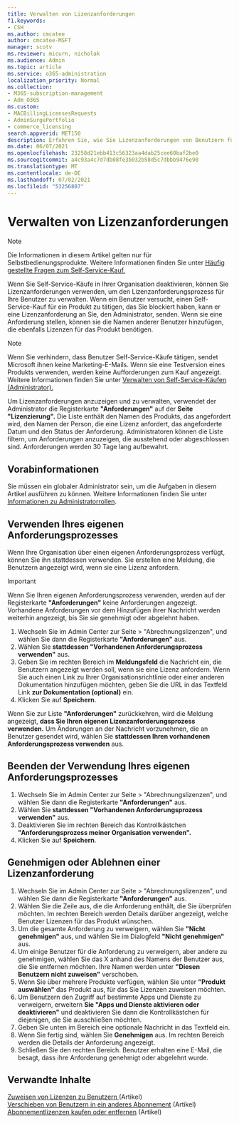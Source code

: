 ```yaml
---
title: Verwalten von Lizenzanforderungen
f1.keywords:
- CSH
ms.author: cmcatee
author: cmcatee-MSFT
manager: scotv
ms.reviewer: micurn, nicholak
ms.audience: Admin
ms.topic: article
ms.service: o365-administration
localization_priority: Normal
ms.collection:
- M365-subscription-management
- Adm_O365
ms.custom:
- MACBillingLicensesRequests
- AdminSurgePortfolio
- commerce_licensing
search.appverid: MET150
description: Erfahren Sie, wie Sie Lizenzanforderungen von Benutzern für Ihr Microsoft 365 for Business-Abonnement überprüfen und genehmigen oder verweigern.
ms.date: 06/07/2021
ms.openlocfilehash: 23258d21ebb413c56323aa4dab25cee60baf2be0
ms.sourcegitcommit: a4c93a4c7d7db08fe3b032b58d5c7dbbb9476e90
ms.translationtype: MT
ms.contentlocale: de-DE
ms.lasthandoff: 07/02/2021
ms.locfileid: "53256807"
---
```

# <a name="manage-license-requests"></a>Verwalten von Lizenzanforderungen

> [!NOTE]
> Die Informationen in diesem Artikel gelten nur für Selbstbedienungsprodukte. Weitere Informationen finden Sie unter [Häufig gestellte Fragen zum Self-Service-Kauf.](../subscriptions/self-service-purchase-faq.yml)

Wenn Sie Self-Service-Käufe in Ihrer Organisation deaktivieren, können Sie Lizenzanforderungen verwenden, um den Lizenzanforderungsprozess für Ihre Benutzer zu verwalten. Wenn ein Benutzer versucht, einen Self-Service-Kauf für ein Produkt zu tätigen, das Sie blockiert haben, kann er eine Lizenzanforderung an Sie, den Administrator, senden. Wenn sie eine Anforderung stellen, können sie die Namen anderer Benutzer hinzufügen, die ebenfalls Lizenzen für das Produkt benötigen.

> [!NOTE]
> Wenn Sie verhindern, dass Benutzer Self-Service-Käufe tätigen, sendet Microsoft ihnen keine Marketing-E-Mails. Wenn sie eine Testversion eines Produkts verwenden, werden keine Aufforderungen zum Kauf angezeigt. Weitere Informationen finden Sie unter [Verwalten von Self-Service-Käufen (Administrator).](../subscriptions/manage-self-service-purchases-admins.md)

Um Lizenzanforderungen anzuzeigen und zu verwalten, verwendet der Administrator die Registerkarte **"Anforderungen"** auf der **Seite "Lizenzierung".** Die Liste enthält den Namen des Produkts, das angefordert wird, den Namen der Person, die eine Lizenz anfordert, das angeforderte Datum und den Status der Anforderung. Administratoren können die Liste filtern, um Anforderungen anzuzeigen, die ausstehend oder abgeschlossen sind. Anforderungen werden 30 Tage lang aufbewahrt.

## <a name="before-you-begin"></a>Vorabinformationen

Sie müssen ein globaler Administrator sein, um die Aufgaben in diesem Artikel ausführen zu können. Weitere Informationen finden Sie unter [Informationen zu Administratorrollen](../../admin/add-users/about-admin-roles.md).

## <a name="use-your-own-request-process"></a>Verwenden Ihres eigenen Anforderungsprozesses

Wenn Ihre Organisation über einen eigenen Anforderungsprozess verfügt, können Sie ihn stattdessen verwenden. Sie erstellen eine Meldung, die Benutzern angezeigt wird, wenn sie eine Lizenz anfordern.

> [!IMPORTANT]
> Wenn Sie Ihren eigenen Anforderungsprozess verwenden, werden auf der Registerkarte **"Anforderungen"** keine Anforderungen angezeigt. Vorhandene Anforderungen vor dem Hinzufügen ihrer Nachricht werden weiterhin angezeigt, bis Sie sie genehmigt oder abgelehnt haben.

1. Wechseln Sie im Admin Center zur Seite  >  "Abrechnungslizenzen", und wählen Sie dann die Registerkarte **"Anforderungen"** aus.<a href="https://go.microsoft.com/fwlink/p/?linkid=842264" target="_blank"></a>
2. Wählen Sie **stattdessen "Vorhandenen Anforderungsprozess verwenden"** aus.
3. Geben Sie im rechten Bereich im **Meldungsfeld** die Nachricht ein, die Benutzern angezeigt werden soll, wenn sie eine Lizenz anfordern. Wenn Sie auch einen Link zu Ihrer Organisationsrichtlinie oder einer anderen Dokumentation hinzufügen möchten, geben Sie die URL in das Textfeld Link **zur Dokumentation (optional)** ein.
4. Klicken Sie auf **Speichern**.

Wenn Sie zur Liste **"Anforderungen"** zurückkehren, wird die Meldung angezeigt, **dass Sie Ihren eigenen Lizenzanforderungsprozess verwenden.** Um Änderungen an der Nachricht vorzunehmen, die an Benutzer gesendet wird, wählen Sie **stattdessen Ihren vorhandenen Anforderungsprozess verwenden** aus.

## <a name="stop-using-your-own-request-process"></a>Beenden der Verwendung Ihres eigenen Anforderungsprozesses

1. Wechseln Sie im Admin Center zur Seite  >  "Abrechnungslizenzen", und wählen Sie dann die Registerkarte **"Anforderungen"** aus.<a href="https://go.microsoft.com/fwlink/p/?linkid=842264" target="_blank"></a>
2. Wählen Sie **stattdessen "Vorhandenen Anforderungsprozess verwenden"** aus.
3. Deaktivieren Sie im rechten Bereich das Kontrollkästchen **"Anforderungsprozess meiner Organisation verwenden".**
4. Klicken Sie auf **Speichern**.

## <a name="approve-or-deny-a-license-request"></a>Genehmigen oder Ablehnen einer Lizenzanforderung

1. Wechseln Sie im Admin Center zur Seite  >  "Abrechnungslizenzen", und wählen Sie dann die Registerkarte **"Anforderungen"** aus.<a href="https://go.microsoft.com/fwlink/p/?linkid=842264" target="_blank"></a>
2. Wählen Sie die Zeile aus, die die Anforderung enthält, die Sie überprüfen möchten. Im rechten Bereich werden Details darüber angezeigt, welche Benutzer Lizenzen für das Produkt wünschen.
3. Um die gesamte Anforderung zu verweigern, wählen Sie **"Nicht genehmigen"** aus, und wählen Sie im Dialogfeld **"Nicht genehmigen"** aus.
4. Um einige Benutzer für die Anforderung zu verweigern, aber andere zu genehmigen, wählen Sie das X anhand des Namens der Benutzer aus, die Sie entfernen möchten. Ihre Namen werden unter **"Diesen Benutzern nicht zuweisen"** verschoben.
5. Wenn Sie über mehrere Produkte verfügen, wählen Sie unter **"Produkt auswählen"** das Produkt aus, für das Sie Lizenzen zuweisen möchten.
6. Um Benutzern den Zugriff auf bestimmte Apps und Dienste zu verweigern, erweitern **Sie "Apps und Dienste aktivieren oder deaktivieren"** und deaktivieren Sie dann die Kontrollkästchen für diejenigen, die Sie ausschließen möchten.
7. Geben Sie unten im Bereich eine optionale Nachricht in das Textfeld ein.
8. Wenn Sie fertig sind, wählen Sie **Genehmigen** aus. Im rechten Bereich werden die Details der Anforderung angezeigt.
9. Schließen Sie den rechten Bereich.
    Benutzer erhalten eine E-Mail, die besagt, dass ihre Anforderung genehmigt oder abgelehnt wurde.

## <a name="related-content"></a>Verwandte Inhalte

[Zuweisen von Lizenzen zu Benutzern ](../../admin/manage/assign-licenses-to-users.md) (Artikel)\
[Verschieben von Benutzern in ein anderes Abonnement](../subscriptions/move-users-different-subscription.md) (Artikel)\
[Abonnementlizenzen kaufen oder entfernen](buy-licenses.md) (Artikel)
